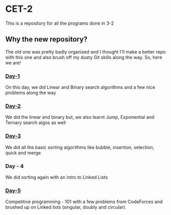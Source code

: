 # CET-2
This is a repository for all the programs done in 3-2

## Why the new repository?
The old one was pretty badly organized and I thought I'll make a better repo with this one and also brush off my dusty Git skills along the way. So, here we are!

### [Day-1](/Day-1/)
On this day, we did Linear and Binary search algorithms and a few nice problems along the way

### [Day-2](/Day-2/)
We did the linear and binary but, we also learnt Jump, Exponential and Ternary search algos as well

### [Day-3](/Day-3/)
We did all the basic sorting algorithms like bubble, insertion, selection, quick and merge

### Day - 4
We did sorting again with an intro to Linked Lists

### [Day-5](/Day-5/)
Competitive programming - 101 with a few problems from CodeForces and brushed up on Linked lists (singular, doubly and circular).
